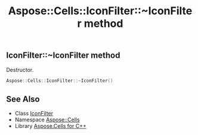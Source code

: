 ﻿---
title: Aspose::Cells::IconFilter::~IconFilter method
linktitle: ~IconFilter
second_title: Aspose.Cells for C++ API Reference
description: 'Aspose::Cells::IconFilter::~IconFilter method. Destructor in C++.'
type: docs
weight: 200
url: /cpp/aspose.cells/iconfilter/~iconfilter/
---
## IconFilter::~IconFilter method


Destructor.

```cpp
Aspose::Cells::IconFilter::~IconFilter()
```

## See Also

* Class [IconFilter](../)
* Namespace [Aspose::Cells](../../)
* Library [Aspose.Cells for C++](../../../)
